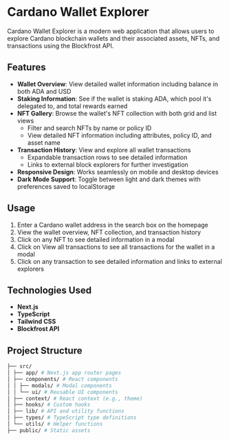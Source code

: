 # Cardano Wallet Explorer

Cardano Wallet Explorer is a modern web application that allows users to explore Cardano blockchain wallets and their associated assets, NFTs, and transactions using the Blockfrost API.

## Features

- **Wallet Overview**: View detailed wallet information including balance in both ADA and USD
- **Staking Information**: See if the wallet is staking ADA, which pool it's delegated to, and total rewards earned
- **NFT Gallery**: Browse the wallet's NFT collection with both grid and list views
  - Filter and search NFTs by name or policy ID
  - View detailed NFT information including attributes, policy ID, and asset name
- **Transaction History**: View and explore all wallet transactions
  - Expandable transaction rows to see detailed information
  - Links to external block explorers for further investigation
- **Responsive Design**: Works seamlessly on mobile and desktop devices
- **Dark Mode Support**: Toggle between light and dark themes with preferences saved to localStorage

## Usage

1. Enter a Cardano wallet address in the search box on the homepage
2. View the wallet overview, NFT collection, and transaction history
3. Click on any NFT to see detailed information in a modal
4. Click on View all transactions to see all transactions for the wallet in a modal
5. Click on any transaction to see detailed information and links to external explorers

## Technologies Used

- **Next.js**
- **TypeScript**
- **Tailwind CSS**
- **Blockfrost API**

## Project Structure

```bash
├── src/
│ ├── app/ # Next.js app router pages
│ ├── components/ # React components
│ │ ├── modals/ # Modal components
│ │ └── ui/ # Reusable UI components
│ ├── context/ # React context (e.g., theme)
│ ├── hooks/ # Custom hooks
│ ├── lib/ # API and utility functions
│ ├── types/ # TypeScript type definitions
│ └── utils/ # Helper functions
├── public/ # Static assets
```
